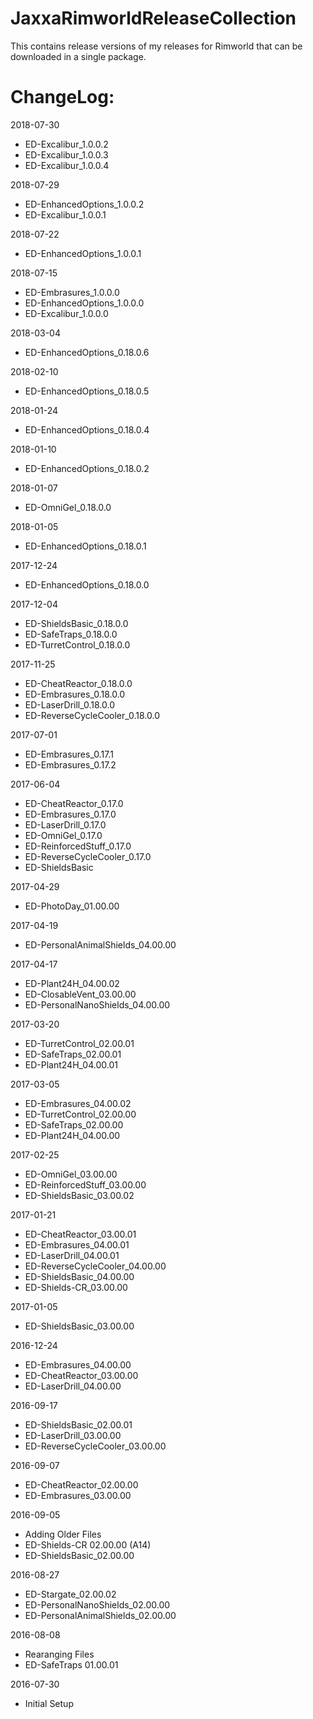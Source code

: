 # JaxxaRimworldReleaseCollection

This contains release versions of my releases for Rimworld that can be downloaded in a single package.

# ChangeLog:

2018-07-30
 * ED-Excalibur_1.0.0.2
 * ED-Excalibur_1.0.0.3
 * ED-Excalibur_1.0.0.4

2018-07-29
 * ED-EnhancedOptions_1.0.0.2
 * ED-Excalibur_1.0.0.1

2018-07-22
 * ED-EnhancedOptions_1.0.0.1

2018-07-15
 * ED-Embrasures_1.0.0.0
 * ED-EnhancedOptions_1.0.0.0
 * ED-Excalibur_1.0.0.0

2018-03-04
 * ED-EnhancedOptions_0.18.0.6

2018-02-10
 * ED-EnhancedOptions_0.18.0.5

2018-01-24
 * ED-EnhancedOptions_0.18.0.4

2018-01-10
 * ED-EnhancedOptions_0.18.0.2

2018-01-07
 * ED-OmniGel_0.18.0.0

2018-01-05
 * ED-EnhancedOptions_0.18.0.1

2017-12-24
 * ED-EnhancedOptions_0.18.0.0

2017-12-04
 * ED-ShieldsBasic_0.18.0.0
 * ED-SafeTraps_0.18.0.0
 * ED-TurretControl_0.18.0.0

2017-11-25
 * ED-CheatReactor_0.18.0.0
 * ED-Embrasures_0.18.0.0
 * ED-LaserDrill_0.18.0.0
 * ED-ReverseCycleCooler_0.18.0.0

2017-07-01
 * ED-Embrasures_0.17.1
 * ED-Embrasures_0.17.2

2017-06-04
 * ED-CheatReactor_0.17.0
 * ED-Embrasures_0.17.0
 * ED-LaserDrill_0.17.0
 * ED-OmniGel_0.17.0
 * ED-ReinforcedStuff_0.17.0
 * ED-ReverseCycleCooler_0.17.0
 * ED-ShieldsBasic

2017-04-29
 * ED-PhotoDay_01.00.00

2017-04-19
 * ED-PersonalAnimalShields_04.00.00

2017-04-17
 * ED-Plant24H_04.00.02
 * ED-ClosableVent_03.00.00
 * ED-PersonalNanoShields_04.00.00

2017-03-20
 * ED-TurretControl_02.00.01
 * ED-SafeTraps_02.00.01
 * ED-Plant24H_04.00.01

2017-03-05
 * ED-Embrasures_04.00.02
 * ED-TurretControl_02.00.00
 * ED-SafeTraps_02.00.00
 * ED-Plant24H_04.00.00

2017-02-25
 * ED-OmniGel_03.00.00
 * ED-ReinforcedStuff_03.00.00
 * ED-ShieldsBasic_03.00.02

2017-01-21
 * ED-CheatReactor_03.00.01
 * ED-Embrasures_04.00.01
 * ED-LaserDrill_04.00.01
 * ED-ReverseCycleCooler_04.00.00
 * ED-ShieldsBasic_04.00.00
 * ED-Shields-CR_03.00.00

2017-01-05
 * ED-ShieldsBasic_03.00.00

2016-12-24
 * ED-Embrasures_04.00.00
 * ED-CheatReactor_03.00.00
 * ED-LaserDrill_04.00.00

2016-09-17
 * ED-ShieldsBasic_02.00.01
 * ED-LaserDrill_03.00.00
 * ED-ReverseCycleCooler_03.00.00

2016-09-07 
 * ED-CheatReactor_02.00.00
 * ED-Embrasures_03.00.00

2016-09-05 
 * Adding Older Files
 * ED-Shields-CR 02.00.00 (A14)
 * ED-ShieldsBasic_02.00.00

2016-08-27
 * ED-Stargate_02.00.02
 * ED-PersonalNanoShields_02.00.00
 * ED-PersonalAnimalShields_02.00.00

2016-08-08
 * Rearanging Files
 * ED-SafeTraps 01.00.01

2016-07-30
 * Initial Setup
